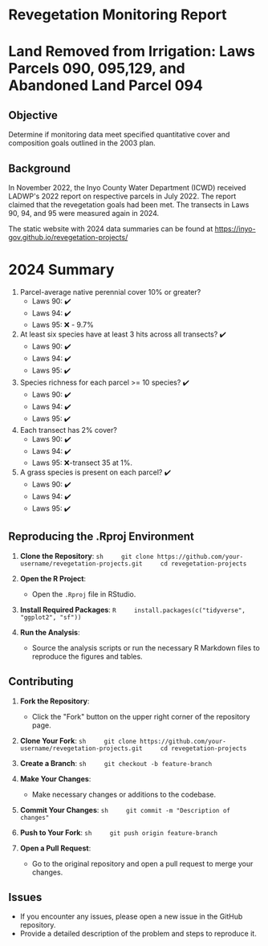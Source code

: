 # Revegetation Monitoring Report

# Land Removed from Irrigation: Laws Parcels 090, 095,129, and Abandoned Land Parcel 094

## Objective

Determine if monitoring data meet specified quantitative cover and composition goals outlined in the 2003 plan.

## Background

In November 2022, the Inyo County Water Department (ICWD) received LADWP's 2022 report on respective parcels in July 2022. The report claimed that the revegetation goals had been met. The transects in Laws 90, 94, and 95 were measured again in 2024.

The static website with 2024 data summaries can be found at <https://inyo-gov.github.io/revegetation-projects/>

# 2024 Summary

1.  Parcel-average native perennial cover 10% or greater?
    -   Laws 90: ✔️
    -   Laws 94: ✔️
    -   Laws 95: ❌ - 9.7%
2.  At least six species have at least 3 hits across all transects? ✔️
    -   Laws 90: ✔️
    -   Laws 94: ✔️
    -   Laws 95: ✔️
3.  Species richness for each parcel \>= 10 species? ✔️
    -   Laws 90: ✔️
    -   Laws 94: ✔️
    -   Laws 95: ✔️
4.  Each transect has 2% cover?
    -   Laws 90: ✔️
    -   Laws 94: ✔️
    -   Laws 95: ❌-transect 35 at 1%.
5.  A grass species is present on each parcel? ✔️
    -   Laws 90: ✔️
    -   Laws 94: ✔️
    -   Laws 95: ✔️

## Reproducing the .Rproj Environment

1.  **Clone the Repository**: `sh     git clone https://github.com/your-username/revegetation-projects.git     cd revegetation-projects`

2.  **Open the R Project**:

    -   Open the `.Rproj` file in RStudio.

3.  **Install Required Packages**: `R     install.packages(c("tidyverse", "ggplot2", "sf"))`

4.  **Run the Analysis**:

    -   Source the analysis scripts or run the necessary R Markdown files to reproduce the figures and tables.

## Contributing

1.  **Fork the Repository**:

    -   Click the "Fork" button on the upper right corner of the repository page.

2.  **Clone Your Fork**: `sh     git clone https://github.com/your-username/revegetation-projects.git     cd revegetation-projects`

3.  **Create a Branch**: `sh     git checkout -b feature-branch`

4.  **Make Your Changes**:

    -   Make necessary changes or additions to the codebase.

5.  **Commit Your Changes**: `sh     git commit -m "Description of changes"`

6.  **Push to Your Fork**: `sh     git push origin feature-branch`

7.  **Open a Pull Request**:

    -   Go to the original repository and open a pull request to merge your changes.

## Issues

-   If you encounter any issues, please open a new issue in the GitHub repository.
-   Provide a detailed description of the problem and steps to reproduce it.
